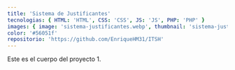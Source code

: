 ```yaml
---
title: 'Sistema de Justificantes'
tecnologias: { HTML: 'HTML', CSS: 'CSS', JS: 'JS', PHP: 'PHP' }
images: { image: 'sistema-justificantes.webp', thumbnail: 'sistema-justificantes-hover.webp', imageTitle: 'sistema-justificantes-title.webp' }
color: '#56051f'
repositorio: 'https://github.com/EnriqueHM31/ITSH'
---
```


Este es el cuerpo del proyecto 1.
